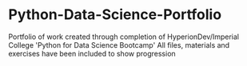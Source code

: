 # Python-Data-Science-Portfolio
Portfolio of work created through completion of HyperionDev/Imperial College 'Python for Data Science Bootcamp'
All files, materials and exercises have been included to show progression
